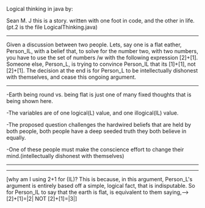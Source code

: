 Logical thinking in java by: 

Sean M. J
this is a story. written with one foot in code, and the other in life. (pt.2 is the file LogicalThinking.java)
 
--------------------------------------------------------------------------------------------------------------------------------------------------------------------------------------------------------------------------------------------------------
 

Given a discussion between two people. Lets, say one is a flat eather, Person_IL, with a belief that, to solve for the number two, with two numbers, you have to use the set of numbers /w with the following expression [2]+[1]. Someone else, Person_L, is trying to convince Person_IL that its [1]+[1], not [2]+[1]. The decision at the end is for Person_L to be intellectually dishonest with themselves, and cease this ongoing argument. 

-------------------------------------------------------------------------------------------------------------------------------------------------------------------------------------------------------------------------------------------------------- 

 

-Earth being round vs. being flat is just one of many fixed thoughts that is being shown here. 

-The variables are of one logical(L) value, and one illogical(IL) value. 

-The proposed question challenges the hardwired beliefs that are held by both people, both people have a deep seeded truth they both believe in equally.  

-One of these people must make the conscience effort to change their mind.(intellectually dishonest with themselves) 

----------------------------------------------------------------------------------------------------------------------------------
-----------------------------------------------------------------------------------------------------------------------

[why am I using 2+1 for (IL)? This is because, in this argument, Person_L's argument is entirely based off a simple, logical fact, that is indisputable. So for Person_IL to say that the earth is flat, is equivalent to them saying,--> [2]+[1]=|2| NOT [2]+[1]=|3|]

